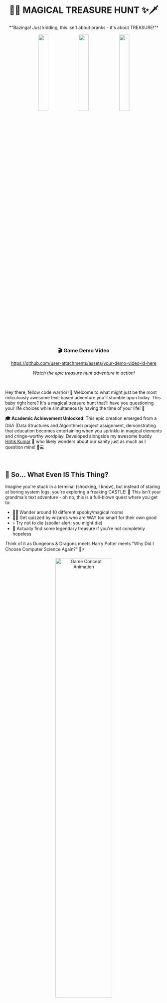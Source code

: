 <h1 align="center"> 🏰✨ MAGICAL TREASURE HUNT ✨🗡️ </h1>

<p align="center">
*"Bazinga! Just kidding, this isn't about pranks - it's about TREASURE!"*
</p>

<div align="center">
<img src="https://github.com/DhananjayLogDMax/Treasure-Hunt-Game-/blob/main/image/Voldemort.jpg" width="25%">
<img src="https://github.com/DhananjayLogDMax/Treasure-Hunt-Game-/blob/main/image/Harry%20Potter.jpg" width="25%">
<img src="https://github.com/DhananjayLogDMax/Treasure-Hunt-Game-/blob/main/image/castle.jpg" width="25%">
</div>

<div align="center">
<h3>🎬 Game Demo Video</h3>

https://github.com/user-attachments/assets/your-demo-video-id-here

*Watch the epic treasure hunt adventure in action!*
</div>

<br>

Hey there, fellow code warrior! 👋 Welcome to what might just be the most ridiculously awesome text-based adventure you'll stumble upon today. This baby right here? It's a magical treasure hunt that'll have you questioning your life choices while simultaneously having the time of your life! 🎢

**🎓 Academic Achievement Unlocked**: This epic creation emerged from a DSA (Data Structures and Algorithms) project assignment, demonstrating that education becomes entertaining when you sprinkle in magical elements and cringe-worthy wordplay. Developed alongside my awesome buddy <a href="https://github.com/hritik-kumar" target="_blank">Hritik Kumar</a> 👦 who likely wonders about our sanity just as much as I question mine! 🤝💻

<br>

## 🤔 So... What Even IS This Thing?

Imagine you're stuck in a terminal (shocking, I know), but instead of staring at boring system logs, you're exploring a freaking CASTLE! 🏰 This isn't your grandma's text adventure - oh no, this is a full-blown quest where you get to:

- 🚶‍♀️ Wander around 10 different spooky/magical rooms
- 🧙‍♂️ Get quizzed by wizards who are WAY too smart for their own good
- 💀 Try not to die (spoiler alert: you might die)
- 💎 Actually find some legendary treasure if you're not completely hopeless

Think of it as Dungeons & Dragons meets Harry Potter meets "Why Did I Choose Computer Science Again?" 🎲⚡

<div align="center">
<img src="https://github.com/DhananjayLogDMax/Treasure-Hunt-Game-/blob/main/image/game-concept.gif" width="60%" alt="Game Concept Animation">
</div>

<br><br><br>

## 🎯 What Makes This Game Absolutely Bonkers (In a Good Way)

- 🏠 **10 Wild Locations**: From creepy dungeons to fancy libraries (because even adventurers need to read sometimes)
- 🧙 **5 Wizard Encounters**: Each one more determined to stump you than the last
- 💖 **Lives System**: You get exactly 2 chances to not mess up completely
- 🗺️ **Map Feature**: Because getting lost in real life is bad enough
- 🎨 **Pretty Colors**: Your boring terminal just got a makeover!
- ⏰ **Timer**: So you can see exactly how long it took you to either win or fail miserably
- 👣 **Step Tracker**: For people who like numbers (you know who you are)

<br><br><br>

## 🧙‍♀️ The Wizard Lineup (AKA Your New Worst Enemies)

<div align="center">
<img src="https://github.com/DhananjayLogDMax/Treasure-Hunt-Game-/blob/main/image/wizards-lineup.jpg" width="70%" alt="The Wizard Squad">
</div>

<br>

<div align="center">
<table>
<tr>
<td align="center">
<img src="https://github.com/DhananjayLogDMax/Treasure-Hunt-Game-/blob/main/image/dumbledore.jpg" width="120px" alt="Dumbledore"><br>
<b>🎩 Dumbledore</b><br>
<i>The "Easy" One</i>
</td>
<td align="center">
<img src="https://github.com/DhananjayLogDMax/Treasure-Hunt-Game-/blob/main/image/snape.jpg" width="120px" alt="Snape"><br>
<b>🦇 Snape</b><br>
<i>The Grumpy One</i>
</td>
<td align="center">
<img src="https://github.com/DhananjayLogDMax/Treasure-Hunt-Game-/blob/main/image/mcgonagall.jpg" width="120px" alt="McGonagall"><br>
<b>🐺 McGonagall</b><br>
<i>The Riddle Master</i>
</td>
</tr>
<tr>
<td align="center">
<img src="https://github.com/DhananjayLogDMax/Treasure-Hunt-Game-/blob/main/image/hagrid.jpg" width="120px" alt="Hagrid"><br>
<b>🕷️ Hagrid</b><br>
<i>The Animal Guy</i>
</td>
<td align="center">
<img src="https://github.com/DhananjayLogDMax/Treasure-Hunt-Game-/blob/main/image/voldemort.jpg" width="120px" alt="Voldemort"><br>
<b>🐍 Voldemort</b><br>
<i>The Final Boss</i>
</td>
<td align="center">
<img src="https://github.com/DhananjayLogDMax/Treasure-Hunt-Game-/blob/main/image/question-mark.gif" width="120px" alt="Mystery Wizard"><br>
<b>❓ Mystery</b><br>
<i>Secret Encounter</i>
</td>
</tr>
</table>
</div>

<br>

### 🎩 Dumbledore (The "Easy" One)
*Asks about levitation charms*
- Difficulty: Kindergarten level (supposedly)

### 🦇 Snape (The Grumpy One)
*Tests your Horcrux knowledge*  
- Difficulty: "Did you actually read the books?" level

### 🐺 McGonagall (The Riddle Master)
*Classic brain teaser incoming*
- Difficulty: "I need to think about this" level

### 🕷️ Hagrid (The Animal Guy)
*Magical creatures pop quiz*
- Difficulty: "Why do I need to know this?" level

### 🐍 Voldemort (The Final Boss)
*Dark magic expertise required*
- Difficulty: "I should have studied harder" level

<br><br><br>

## 🚀 How to Actually Play This Thing

<div align="center">
<img src="https://github.com/DhananjayLogDMax/Treasure-Hunt-Game-/blob/main/image/typing-fast.gif" width="50%" alt="Coding in action">
</div>

<br>

### 🎥 Installation Video Tutorial:

<div align="center">

https://github.com/user-attachments/assets/installation-tutorial-video-id

*Step-by-step installation guide for beginners*
</div>

<br>

### What You Need:
- A computer (obviously)
- A C compiler (GCC works great)
- Some basic Harry Potter knowledge (seriously, go watch the movies at least)
- Patience (more than Sheldon has for people who don't understand theoretical physics)
- Coffee (optional but highly recommended) ☕

<br>

### 📥 Getting It Running:

```bash
# Grab the code
git clone https://github.com/DhananjayLogDMax/magical-treasure-hunt.git

# Jump into the folder
cd magical-treasure-hunt

# Compile it (cross your fingers)
gcc -o treasure_hunt treasure_hunt.c

# Let the chaos begin!
./treasure_hunt
```

### For Windows Users (Our Condolences):
```cmd
# Use WSL or suffer in silence
# Or try: gcc treasure_hunt.c -o treasure_hunt.exe
```

<br><br>

### 🕹️ Actually Playing:

1. **Start**: Run the thing and get ready for an adventure
2. **Move**: Pick a direction (1=North, 2=South, 3=East, 4=West)
3. **Survive**: Answer wizard questions without having a mental breakdown
4. **Map**: Hit 5 to see where you've been (lifesaver!)
5. **Win**: Find that treasure room and claim victory
6. **Quit**: Press 6 if you need to rage quit (no judgment here)

### Controls (Because Apparently This Needs Explaining):
- **1** - Go North ⬆️ (up, away from your problems)
- **2** - Go South ⬇️ (down, toward your destiny)  
- **3** - Go East ➡️ (right, because left is wrong)
- **4** - Go West ⬅️ (left, but we don't talk about that)
- **5** - Show Map 🗺️ (for when you're hopelessly lost)
- **6** - Quit 🚪 (coward's way out)

<br><br><br>

## 📸 In-Game Screenshots

<div align="center">
<h3>🎮 Gameplay Screenshots Gallery</h3>
</div>

<div align="center">
<img src="https://github.com/DhananjayLogDMax/Treasure-Hunt-Game-/blob/main/image/game-intro.jpg" width="45%" alt="Game Introduction">
<img src="https://github.com/DhananjayLogDMax/Treasure-Hunt-Game-/blob/main/image/game-menu.jpg" width="45%" alt="Main Menu">
</div>

<div align="center">
<img src="https://github.com/DhananjayLogDMax/Treasure-Hunt-Game-/blob/main/image/castle-exploration.jpg" width="45%" alt="Castle Exploration">
<img src="https://github.com/DhananjayLogDMax/Treasure-Hunt-Game-/blob/main/image/wizard-encounter.jpg" width="45%" alt="Wizard Encounter">
</div>

<div align="center">
<img src="https://github.com/DhananjayLogDMax/Treasure-Hunt-Game-/blob/main/image/map-view.jpg" width="45%" alt="Map View">
<img src="https://github.com/DhananjayLogDMax/Treasure-Hunt-Game-/blob/main/image/treasure-found.jpg" width="45%" alt="Treasure Found">
</div>

<div align="center">
<h3>🎬 Gameplay Video Walkthrough</h3>

https://github.com/user-attachments/assets/gameplay-walkthrough-video-id

*Complete walkthrough showing all game features and easter eggs*
</div>

<br><br><br>

## 🔧 The Nerdy Technical Stuff

<div align="center">
<img src="https://github.com/DhananjayLogDMax/Treasure-Hunt-Game-/blob/main/image/code-architecture.png" width="70%" alt="Code Architecture Diagram">
</div>

<br>

For my fellow programming enthusiasts who care about the behind-the-scenes magic:

This isn't just some thrown-together code from a late-night coding session (although those definitely happened). We've got:

<div align="center">
<img src="https://github.com/DhananjayLogDMax/Treasure-Hunt-Game-/blob/main/image/data-structures.gif" width="50%" alt="Data Structures Animation">
</div>

<br>

### 🏗️ Architecture That Actually Makes Sense:

- **Language**: C (because we hate ourselves and love pointers)
- **Room System**: Each location connects to others through a network of possibilities
- **Wizard Logic**: Questions with multiple choice answers and proper validation
- **Path Memory**: Stack-based tracking so you know where you've been
- **Input Handling**: Because users will try to break everything (it's a law of nature)
- **Pretty Output**: Color-coded text because plain white text is for quitters

```c
// Making terminals beautiful since forever
#define BLUE "\033[1;34m"    // For important headings
#define GREEN "\033[1;32m"   // For when you don't mess up
#define RED "\033[1;31m"     // For when you definitely mess up
```

### Code Statistics (That Nobody Asked For):
- **Lines of Code**: 400+ (every single one fought for)
- **Functions**: 15+ (decomposition is key, kids)
- **Structs**: Room, Wizard, Question (the perfect trio)
- **Debugging Hours**: We don't talk about those dark times
- **Caffeine Intake**: Probably unhealthy levels
- **Fun Factor**: Through the roof! 🚀

<div align="center">
<img src="https://github.com/DhananjayLogDMax/Treasure-Hunt-Game-/blob/main/image/code-stats.png" width="60%" alt="Code Statistics Visualization">
</div>

<br><br><br>

## 🐞 Things That Might Not Work Perfectly

Look, we're honest about our code:

1. **Hagrid's Answer**: Might be slightly off, but he's always been a bit confused anyway
2. **Memory Management**: We allocate things... freeing them is a work in progress
3. **Spelling**: "Dumbeldore" instead of "Dumbledore" - it's called character building!
4. **Wizards might judge your life choices** (working as intended)
5. **You might get addicted to this pointless game** (seek help)

These aren't bugs, they're "personality traits" of the software! 😅

<br><br><br>

## 🎓 What You'll Learn

This project is actually educational (surprise!):
- **Data Structures**: Arrays, structs, linked lists
- **Algorithms**: Pathfinding, validation, game state management  
- **C Programming**: Pointers, memory, modular design
- **Problem Solving**: Game logic and user experience
- **Pop Culture**: Harry Potter trivia (arguably the most important skill)

<br><br><br>

## 🤝 Want to Help Make It Better?

<div align="center">
<img src="https://github.com/DhananjayLogDMax/Treasure-Hunt-Game-/blob/main/image/join-team.gif" width="40%" alt="Join the team">
</div>

<br>

Got ideas? Found bugs? Think our jokes are terrible? 

Jump in and contribute! Just remember:
- Keep it fun and nerdy
- Harry Potter references are always welcome
- Big Bang Theory quotes get bonus points
- Don't roast our variable names too hard

<div align="center">
<h3>🎥 Contributing Guide Video</h3>

https://github.com/user-attachments/assets/contributing-guide-video-id

*Learn how to contribute to this magical project!*
</div>

<br>

### How to Contribute:
1. Fork this repository (hit that button like it owes you money)
2. Create a branch (`git checkout -b feature/amazing-addition`)
3. Make your changes (try not to break everything)
4. Test thoroughly (please, for the love of Dijkstra)
5. Submit a pull request (explain your genius)

<br><br><br>

## 📱 Find the Creators

<div align="center">
<img src="https://github.com/DhananjayLogDMax/Treasure-Hunt-Game-/blob/main/image/contact-us.gif" width="40%" alt="Contact us">
</div>

<br>

<div align="center">
<table>
<tr>
<td align="center">
<img src="https://github.com/DhananjayLogDMax/Treasure-Hunt-Game-/blob/main/image/dhananjay-avatar.jpg" width="150px" alt="Dhananjay"><br>
<b>🧑‍💻 DhananjayLogDMax</b><br>
<a href="https://github.com/DhananjayLogDMax">GitHub</a> | 
<a href="https://linkedin.com/in/dhananjay-profile">LinkedIn</a><br>
<i>Code Architect & Wizard Whisperer</i>
</td>
<td align="center">
<img src="https://github.com/DhananjayLogDMax/Treasure-Hunt-Game-/blob/main/image/hritik-avatar.jpg" width="150px" alt="Hritik"><br>
<b>👦 Hritik Kumar</b><br>
<a href="https://github.com/hritik-kumar">GitHub</a> | 
<a href="https://linkedin.com/in/hritik-kumar">LinkedIn</a><br>
<i>Logic Master & Debug Ninja</i>
</td>
</tr>
</table>
</div>

<br><br><br>

## 📚 The Story Behind This Madness

<div align="center">
<img src="https://github.com/DhananjayLogDMax/Treasure-Hunt-Game-/blob/main/image/coding-journey.gif" width="60%" alt="Coding Journey">
</div>

<br>

This whole project started as a **Data Structures and Algorithms assignment** that me and my awesome coding buddy decided to tackle together. Because nothing says "true friendship" like debugging pointer errors at 2 AM while running on nothing but determination and way too much caffeine! 👥💻

<div align="center">
<img src="https://github.com/DhananjayLogDMax/Treasure-Hunt-Game-/blob/main/image/late-night-coding.jpg" width="50%" alt="Late night coding session">
</div>

<br>

*"The best code is written by friends who aren't afraid to tell each other when their logic is completely wrong."* 🤝

Here's the thing: *"Every great programmer started with a simple game, a lot of curiosity, and an unhealthy relationship with their compiler."*

<div align="center">
<h3>🎬 Behind the Scenes Video</h3>

https://github.com/user-attachments/assets/behind-scenes-video-id

*Watch our coding journey from idea to final game!*
</div>

<br><br><br>

## 📄 Legal Stuff

This project lives under the "Use It However You Want But We're Not Responsible If Things Go Wrong" license. Learn from it, change it, or just appreciate our amazing comments. (Actually, it's probably MIT, but the sentiment remains.)

<br><br><br>

## 🙏 Acknowledgments

- **Harry Potter Universe** - For providing riddle inspiration and childhood magic
- **My Terminal** - For enduring countless compilation errors
- **Stack Overflow** - My real programming teacher
- **Coffee** - The true MVP of this project ☕
- **My Sanity** - Sacrificed for your entertainment
- **Anyone who actually plays this** - You're the real heroes

<br><br><br>

## 🎉 Final Words

<div align="center">
<img src="https://github.com/DhananjayLogDMax/Treasure-Hunt-Game-/blob/main/image/victory-dance.gif" width="30%" alt="Victory dance">
</div>

<br>

This game represents approximately 47 hours of our lives that we'll never get back, 23 cups of coffee, 8 existential crises, and 1 moment of pure satisfaction when it finally compiled without warnings.

<div align="center">
<img src="https://github.com/DhananjayLogDMax/Treasure-Hunt-Game-/blob/main/image/project-stats.png" width="70%" alt="Project Development Stats">
</div>

<br>

May your code compile without warnings, your logic flow like butter, and your treasure hunt be absolutely legendary! 🏆

Now go forth and hunt some treasure, you magnificent code wizard! ⚔️🏰✨

<div align="center">
<img src="https://github.com/DhananjayLogDMax/Treasure-Hunt-Game-/blob/main/image/happy-coding.gif" width="40%" alt="Happy coding">
</div>

<br>

*May your pointers never be null, and may your segfaults be few.*

**Happy Adventuring! 🎮✨**

<div align="center">
<h3>🎥 Final Message from the Creators</h3>

https://github.com/user-attachments/assets/final-message-video-id

*A personal message from the development team*
</div>

---

*P.S. If you made it through this entire README, you're officially part of the "I Actually Read Documentation" club. Membership perks include our respect and maybe a LinkedIn connection if you're lucky!* 🏅

*P.P.S. - If you actually read this entire README, you either have too much time on your hands or you're procrastinating on something important. Either way, welcome to the club! 🤓*
